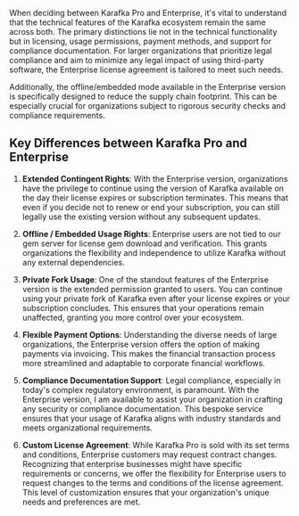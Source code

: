 When deciding between Karafka Pro and Enterprise, it's vital to understand that the technical features of the Karafka ecosystem remain the same across both. The primary distinctions lie not in the technical functionality but in licensing, usage permissions, payment methods, and support for compliance documentation. For larger organizations that prioritize legal compliance and aim to minimize any legal impact of using third-party software, the Enterprise license agreement is tailored to meet such needs.

Additionally, the offline/embedded mode available in the Enterprise version is specifically designed to reduce the supply chain footprint. This can be especially crucial for organizations subject to rigorous security checks and compliance requirements.

## Key Differences between Karafka Pro and Enterprise

1. **Extended Contingent Rights**: With the Enterprise version, organizations have the privilege to continue using the version of Karafka available on the day their license expires or subscription terminates. This means that even if you decide not to renew or end your subscription, you can still legally use the existing version without any subsequent updates.

2. **Offline / Embedded Usage Rights**: Enterprise users are not tied to our gem server for license gem download and verification. This grants organizations the flexibility and independence to utilize Karafka without any external dependencies.

3. **Private Fork Usage**: One of the standout features of the Enterprise version is the extended permission granted to users. You can continue using your private fork of Karafka even after your license expires or your subscription concludes. This ensures that your operations remain unaffected, granting you more control over your ecosystem.

4. **Flexible Payment Options**: Understanding the diverse needs of large organizations, the Enterprise version offers the option of making payments via invoicing. This makes the financial transaction process more streamlined and adaptable to corporate financial workflows.

5. **Compliance Documentation Support**: Legal compliance, especially in today's complex regulatory environment, is paramount. With the Enterprise version, I am available to assist your organization in crafting any security or compliance documentation. This bespoke service ensures that your usage of Karafka aligns with industry standards and meets organizational requirements.

6. **Custom License Agreement**: While Karafka Pro is sold with its set terms and conditions, Enterprise customers may request contract changes. Recognizing that enterprise businesses might have specific requirements or concerns, we offer the flexibility for Enterprise users to request changes to the terms and conditions of the license agreement. This level of customization ensures that your organization's unique needs and preferences are met.


